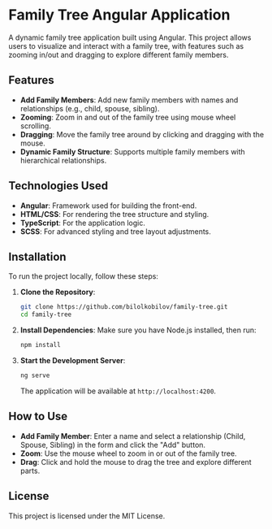 # Family Tree Angular Application

A dynamic family tree application built using Angular. This project allows users to visualize and interact with a family tree, with features such as zooming in/out and dragging to explore different family members.

## Features

- **Add Family Members**: Add new family members with names and relationships (e.g., child, spouse, sibling).
- **Zooming**: Zoom in and out of the family tree using mouse wheel scrolling.
- **Dragging**: Move the family tree around by clicking and dragging with the mouse.
- **Dynamic Family Structure**: Supports multiple family members with hierarchical relationships.

## Technologies Used

- **Angular**: Framework used for building the front-end.
- **HTML/CSS**: For rendering the tree structure and styling.
- **TypeScript**: For the application logic.
- **SCSS**: For advanced styling and tree layout adjustments.

## Installation

To run the project locally, follow these steps:

1. **Clone the Repository**:
   ```bash
   git clone https://github.com/bilolkobilov/family-tree.git
   cd family-tree
   ```

2. **Install Dependencies**:
   Make sure you have Node.js installed, then run:
   ```bash
   npm install
   ```

3. **Start the Development Server**:
   ```bash
   ng serve
   ```
   The application will be available at `http://localhost:4200`.

## How to Use

- **Add Family Member**: Enter a name and select a relationship (Child, Spouse, Sibling) in the form and click the "Add" button.
- **Zoom**: Use the mouse wheel to zoom in or out of the family tree.
- **Drag**: Click and hold the mouse to drag the tree and explore different parts.

## License

This project is licensed under the MIT License.
